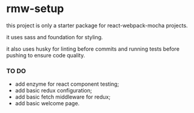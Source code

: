 # rmw-setup

this project is only a starter package for react-webpack-mocha projects.

it uses sass and foundation for styling.

it also uses husky for linting before commits and running tests before pushing to ensure code quality.

### TO DO
- add enzyme for react component testing;
- add basic redux configuration;
- add basic fetch middleware for redux;
- add basic welcome page.
